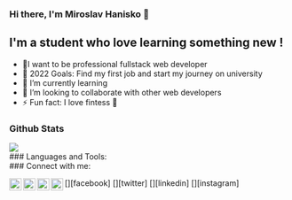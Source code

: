 ### Hi there, I'm Miroslav Hanisko 👋 

## I'm a student who love learning something new !

- 🎯I want to be professional fullstack web developer 
- 🥅 2022 Goals: Find my first job and start my journey on university
- 🌱 I’m currently learning 
- 👯 I’m looking to collaborate with other web developers
- ⚡ Fun fact: I love fintess 💪

### Github Stats
<img align="center" src="https://github-readme-stats.vercel.app/api/<CARD_TYPE>/?username=<USERNAME>&theme=<THEME_NAME>" />

<br />
### Languages and Tools:

<br />
### Connect with me:

[<img align="left" alt="miroslav.hanisko | Facebook" width="22px" src="https://cdn.jsdelivr.net/npm/simple-icons@v3/icons/facebook.svg" />][facebook]
[<img align="left" alt="MiroslavHanisko | Twitter" width="22px" src="https://cdn.jsdelivr.net/npm/simple-icons@v3/icons/twitter.svg" />][twitter]
[<img align="left" alt="miroslav-hanisko | LinkedIn" width="22px" src="https://cdn.jsdelivr.net/npm/simple-icons@v3/icons/linkedin.svg" />][linkedin]
[<img align="left" alt="ten_mirek_ | Instagram" width="22px" src="https://cdn.jsdelivr.net/npm/simple-icons@v3/icons/instagram.svg" />][instagram]

